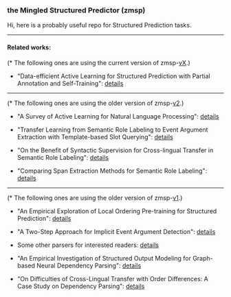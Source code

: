 ### the Mingled Structured Predictor (zmsp)

Hi, here is a probably useful repo for Structured Prediction tasks.

-----

#### Related works:

(* The following ones are using the current version of zmsp-[vX](./mspx).)

- "Data-efficient Active Learning for Structured Prediction with Partial Annotation and Self-Training": [details](./mspx/docs/al4sp/readme.md)

-----

(* The following ones are using the older version of zmsp-[v2](./msp2).)

- "A Survey of Active Learning for Natural Language Processing": [details](./msp2/docs/al4nlp/readme.md)

- "Transfer Learning from Semantic Role Labeling to Event Argument Extraction with Template-based Slot Querying": [details](./msp2/docs/srl2arg/readme.md)

- "On the Benefit of Syntactic Supervision for Cross-lingual Transfer in Semantic Role Labeling": [details](./msp2/docs/srl_cl/readme.md)

- "Comparing Span Extraction Methods for Semantic Role Labeling": [details](./msp2/docs/srl_span/readme.md)

-----

(* The following ones are using the older version of zmsp-[v1](./v1).)

- "An Empirical Exploration of Local Ordering Pre-training for Structured Prediction": [details](./v1/docs/lbag.md)

- "A Two-Step Approach for Implicit Event Argument Detection": [details](./v1/docs/iarg.md)

- Some other parsers for interested readers: [details](./v1/docs/sop.md)

- "An Empirical Investigation of Structured Output Modeling for Graph-based Neural Dependency Parsing": [details](./v1/docs/emp_graph.md)

- "On Difficulties of Cross-Lingual Transfer with Order Differences: A Case Study on Dependency Parsing": [details](./v1/docs/cl0.md)
